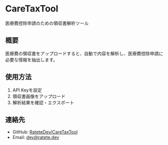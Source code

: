 # CareTaxTool

医療費控除申請のための領収書解析ツール

## 概要

医療費の領収書をアップロードすると、自動で内容を解析し、医療費控除申請に必要な情報を抽出します。

## 使用方法

1. API Keyを設定
2. 領収書画像をアップロード
3. 解析結果を確認・エクスポート

## 連絡先

- GitHub: [RateteDev/CareTaxTool](https://github.com/RateteDev/CareTaxTool)
- Email: dev@ratete.dev 